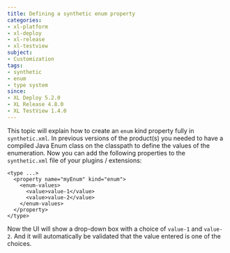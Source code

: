 ```yaml
---
title: Defining a synthetic enum property
categories:
- xl-platform
- xl-deploy
- xl-release
- xl-testview
subject:
- Customization
tags:
- synthetic
- enum
- type system
since:
- XL Deploy 5.2.0
- XL Release 4.8.0
- XL TestView 1.4.0
---
```


This topic will explain how to create an `enum` kind property fully in `synthetic.xml`. In previous versions of the product(s) you needed to have a compiled Java Enum class on the classpath to define the values of the enumeration. Now you can add the following properties to the `synthetic.xml` file of your plugins / extensions:

    <type ...>
      <property name="myEnum" kind="enum">
        <enum-values>
          <value>value-1</value>
          <value>value-2</value>
        </enum-values>
      </property>
    </type>

Now the UI will show a drop-down box with a choice of `value-1` and `value-2`. And it will automatically be validated that the value entered is one of the choices.
